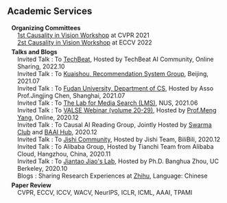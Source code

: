 ## Academic Services

<h4 style="margin:0 10px 0;">Organizing Committees</h4>

<ul style="margin:0 0 5px;">
  <div><a href="http://www.causalityinvision.com/civ2021.html" target="_blank">1st Causality in Vision
            Workshop</a> at CVPR 2021</div>
  <div><a href="http://www.causalityinvision.com" target="_blank">2st Causality in Vision Workshop</a> at ECCV
          2022</div>
</ul>


<h4 style="margin:0 10px 0;">Talks and Blogs</h4>

<ul style="margin:0 0 5px;">
  <div>Invited Talk : To <a href="https://www.techbeat.net/" target="_blank">TechBeat</a>, Hosted by TechBeat AI Community, Online Sharing, 2022.10</div>
  <div>Invited Talk : To <a href="https://www.kuaishou.com/en/" target="_blank">Kuaishou, Recommendation System
            Group</a>, Beijing, 2021.07</div>
  <div>Invited Talk : To <a href="https://www.fudan.edu.cn/en/2019/0515/c295a96709/page.htm" target="_blank">Fudan
            University, Department of CS</a>, Hosted by Asso Prof.Jingjing Chen, Shanghai, 2021.07</div>
  <div>Invited Talk : To <a href="https://lms.comp.nus.edu.sg/" target="_blank">The Lab for Media Search
            (LMS)</a>, NUS, 2021.06</div>
  <div>Invited Talk : To <a href="http://valser.org/webinar/slide/index.php/Home/Index/index/dir/20201202.html"
            target="_blank">VALSE Webinar (volume 20-29)</a>, Hosted by <a href="http://www.smartllv.com/director.html"
            target="_blank">Prof.Meng Yang</a>, Online, 2020.12</div>
  <div>Invited Talk : To Causal AI Reading Group, Jointly Hosted by <a href="https://swarma.org/"
            target="_blank">Swarma Club</a> and <a href="https://hub.baai.ac.cn/" target="_blank">BAAI Hub</a>, 2020.12
        </div>
  <div>Invited Talk : To <a href="https://www.cvmart.net/" target="_blank">Jishi Community</a>, Hosted by Jishi
          Team, BiliBili, 2020.12 </div>
  <div>Invited Talk : To Alibaba Group, Hosted by Tianchi Team from Alibaba Cloud, Hangzhou, China, 2020.11</div>
  <div>Invited Talk : To <a href="https://people.eecs.berkeley.edu/~jiantao/" target="_blank">Jiantao Jiao's
            Lab</a>, Hosted by Ph.D. Banghua Zhou, UC Berkeley, 2020.10</div>
  <div>Blogs : Sharing Research Experiences at <a href="https://www.zhihu.com/column/c_1221858687846834176"
            target="_blank">Zhihu</a>, Language: Chinese</div>
</ul>


<h4 style="margin:0 10px 0;">Paper Review</h4>

<ul style="margin:0 0 20px;">
  CVPR, ECCV, ICCV, WACV, NeurIPS, ICLR, ICML, AAAI, TPAMI
</ul>

<br>